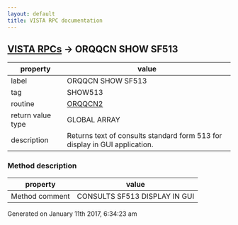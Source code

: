 ```yaml
---
layout: default
title: VISTA RPC documentation
---
```




## [VISTA RPCs](TableOfContent.md) &#8594; ORQQCN SHOW SF513 

 property | value 
--- | --- 
 label | ORQQCN SHOW SF513
 tag | SHOW513
 routine | [ORQQCN2](http://code.osehra.org/dox/Routine_ORQQCN2_source.html)
 return value type | GLOBAL ARRAY
 description | Returns text of consults standard form 513 for display in GUI application.


### Method description

 property | value 
--- | --- 
 Method comment | CONSULTS SF513 DISPLAY IN GUI




Generated on January 11th 2017, 6:34:23 am